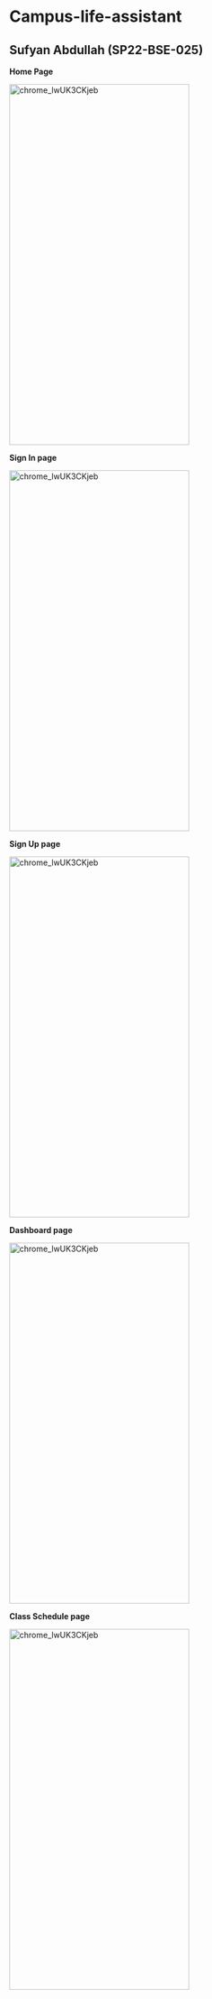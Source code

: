 # Campus-life-assistant


## Sufyan Abdullah (SP22-BSE-025)

**Home Page**

<img width="320" height="640" alt="chrome_lwUK3CKjeb" src="https://github.com/user-attachments/assets/94fc977e-1631-425a-9ebf-190749645d90" />

**Sign In page**

<img width="320" height="640" alt="chrome_lwUK3CKjeb" src="https://github.com/user-attachments/assets/2bb13c56-a86d-4d0f-9c25-0746ab0856cf" />

**Sign Up page**

<img width="320" height="640" alt="chrome_lwUK3CKjeb" src="https://github.com/user-attachments/assets/37f623f6-8494-4d83-9206-4a43a1362772" />

**Dashboard page**

<img width="320" height="640" alt="chrome_lwUK3CKjeb" src="https://github.com/user-attachments/assets/63551b86-54f9-4b12-bd19-75ea2aedff50" />

**Class Schedule page**

<img width="320" height="640" alt="chrome_lwUK3CKjeb" src="https://github.com/user-attachments/assets/421ee80c-6e59-41ac-a646-e2784c256461" />


